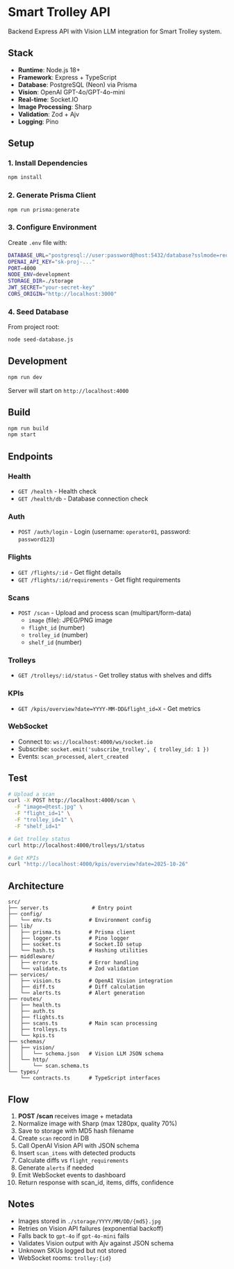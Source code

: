 # Smart Trolley API

Backend Express API with Vision LLM integration for Smart Trolley system.

## Stack

- **Runtime**: Node.js 18+
- **Framework**: Express + TypeScript
- **Database**: PostgreSQL (Neon) via Prisma
- **Vision**: OpenAI GPT-4o/GPT-4o-mini
- **Real-time**: Socket.IO
- **Image Processing**: Sharp
- **Validation**: Zod + Ajv
- **Logging**: Pino

## Setup

### 1. Install Dependencies

```bash
npm install
```

### 2. Generate Prisma Client

```bash
npm run prisma:generate
```

### 3. Configure Environment

Create `.env` file with:

```bash
DATABASE_URL="postgresql://user:password@host:5432/database?sslmode=require"
OPENAI_API_KEY="sk-proj-..."
PORT=4000
NODE_ENV=development
STORAGE_DIR=./storage
JWT_SECRET="your-secret-key"
CORS_ORIGIN="http://localhost:3000"
```

### 4. Seed Database

From project root:

```bash
node seed-database.js
```

## Development

```bash
npm run dev
```

Server will start on `http://localhost:4000`

## Build

```bash
npm run build
npm start
```

## Endpoints

### Health

- `GET /health` - Health check
- `GET /health/db` - Database connection check

### Auth

- `POST /auth/login` - Login (username: `operator01`, password: `password123`)

### Flights

- `GET /flights/:id` - Get flight details
- `GET /flights/:id/requirements` - Get flight requirements

### Scans

- `POST /scan` - Upload and process scan (multipart/form-data)
  - `image` (file): JPEG/PNG image
  - `flight_id` (number)
  - `trolley_id` (number)
  - `shelf_id` (number)

### Trolleys

- `GET /trolleys/:id/status` - Get trolley status with shelves and diffs

### KPIs

- `GET /kpis/overview?date=YYYY-MM-DD&flight_id=X` - Get metrics

### WebSocket

- Connect to: `ws://localhost:4000/ws/socket.io`
- Subscribe: `socket.emit('subscribe_trolley', { trolley_id: 1 })`
- Events: `scan_processed`, `alert_created`

## Test

```bash
# Upload a scan
curl -X POST http://localhost:4000/scan \
  -F "image=@test.jpg" \
  -F "flight_id=1" \
  -F "trolley_id=1" \
  -F "shelf_id=1"

# Get trolley status
curl http://localhost:4000/trolleys/1/status

# Get KPIs
curl "http://localhost:4000/kpis/overview?date=2025-10-26"
```

## Architecture

```
src/
├── server.ts              # Entry point
├── config/
│   └── env.ts            # Environment config
├── lib/
│   ├── prisma.ts         # Prisma client
│   ├── logger.ts         # Pino logger
│   ├── socket.ts         # Socket.IO setup
│   └── hash.ts           # Hashing utilities
├── middleware/
│   ├── error.ts          # Error handling
│   └── validate.ts       # Zod validation
├── services/
│   ├── vision.ts         # OpenAI Vision integration
│   ├── diff.ts           # Diff calculation
│   └── alerts.ts         # Alert generation
├── routes/
│   ├── health.ts
│   ├── auth.ts
│   ├── flights.ts
│   ├── scans.ts          # Main scan processing
│   ├── trolleys.ts
│   └── kpis.ts
├── schemas/
│   ├── vision/
│   │   └── schema.json   # Vision LLM JSON schema
│   └── http/
│       └── scan.schema.ts
└── types/
    └── contracts.ts      # TypeScript interfaces
```

## Flow

1. **POST /scan** receives image + metadata
2. Normalize image with Sharp (max 1280px, quality 70%)
3. Save to storage with MD5 hash filename
4. Create `scan` record in DB
5. Call OpenAI Vision API with JSON schema
6. Insert `scan_items` with detected products
7. Calculate diffs vs `flight_requirements`
8. Generate `alerts` if needed
9. Emit WebSocket events to dashboard
10. Return response with scan_id, items, diffs, confidence

## Notes

- Images stored in `./storage/YYYY/MM/DD/{md5}.jpg`
- Retries on Vision API failures (exponential backoff)
- Falls back to `gpt-4o` if `gpt-4o-mini` fails
- Validates Vision output with Ajv against JSON schema
- Unknown SKUs logged but not stored
- WebSocket rooms: `trolley:{id}`
